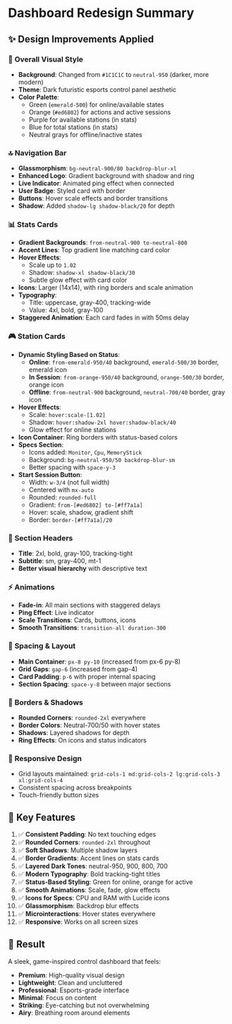 # Dashboard Redesign Summary

## ✨ Design Improvements Applied

### 🎨 **Overall Visual Style**
- **Background**: Changed from `#1C1C1C` to `neutral-950` (darker, more modern)
- **Theme**: Dark futuristic esports control panel aesthetic
- **Color Palette**:
  - Green (`emerald-500`) for online/available states
  - Orange (`#ed6802`) for actions and active sessions
  - Purple for available stations (in stats)
  - Blue for total stations (in stats)
  - Neutral grays for offline/inactive states

### 🔝 **Navigation Bar**
- **Glassmorphism**: `bg-neutral-900/80 backdrop-blur-xl`
- **Enhanced Logo**: Gradient background with shadow and ring
- **Live Indicator**: Animated ping effect when connected
- **User Badge**: Styled card with border
- **Buttons**: Hover scale effects and border transitions
- **Shadow**: Added `shadow-lg shadow-black/20` for depth

### 📊 **Stats Cards**
- **Gradient Backgrounds**: `from-neutral-900 to-neutral-800`
- **Accent Lines**: Top gradient line matching card color
- **Hover Effects**: 
  - Scale up to `1.02`
  - Shadow: `shadow-xl shadow-black/30`
  - Subtle glow effect with card color
- **Icons**: Larger (14x14), with ring borders and scale animation
- **Typography**: 
  - Title: uppercase, gray-400, tracking-wide
  - Value: 4xl, bold, gray-100
- **Staggered Animation**: Each card fades in with 50ms delay

### 🎮 **Station Cards**
- **Dynamic Styling Based on Status**:
  - **Online**: `from-emerald-950/40` background, `emerald-500/30` border, emerald icon
  - **In Session**: `from-orange-950/40` background, `orange-500/30` border, orange icon
  - **Offline**: `from-neutral-900` background, `neutral-700/40` border, gray icon
- **Hover Effects**:
  - Scale: `hover:scale-[1.02]`
  - Shadow: `hover:shadow-2xl hover:shadow-black/40`
  - Glow effect for online stations
- **Icon Container**: Ring borders with status-based colors
- **Specs Section**:
  - Icons added: `Monitor`, `Cpu`, `MemoryStick`
  - Background: `bg-neutral-950/50 backdrop-blur-sm`
  - Better spacing with `space-y-3`
- **Start Session Button**:
  - Width: `w-3/4` (not full width)
  - Centered with `mx-auto`
  - Rounded: `rounded-full`
  - Gradient: `from-[#ed6802] to-[#ff7a1a]`
  - Hover: scale, shadow, gradient shift
  - Border: `border-[#ff7a1a]/20`

### 🎯 **Section Headers**
- **Title**: 2xl, bold, gray-100, tracking-tight
- **Subtitle**: sm, gray-400, mt-1
- **Better visual hierarchy** with descriptive text

### ⚡ **Animations**
- **Fade-in**: All main sections with staggered delays
- **Ping Effect**: Live indicator
- **Scale Transitions**: Cards, buttons, icons
- **Smooth Transitions**: `transition-all duration-300`

### 🎨 **Spacing & Layout**
- **Main Container**: `px-8 py-10` (increased from px-6 py-8)
- **Grid Gaps**: `gap-6` (increased from gap-4)
- **Card Padding**: `p-6` with proper internal spacing
- **Section Spacing**: `space-y-8` between major sections

### 🔲 **Borders & Shadows**
- **Rounded Corners**: `rounded-2xl` everywhere
- **Border Colors**: Neutral-700/50 with hover states
- **Shadows**: Layered shadows for depth
- **Ring Effects**: On icons and status indicators

### 📱 **Responsive Design**
- Grid layouts maintained: `grid-cols-1 md:grid-cols-2 lg:grid-cols-3 xl:grid-cols-4`
- Consistent spacing across breakpoints
- Touch-friendly button sizes

## 🎯 **Key Features**

1. ✅ **Consistent Padding**: No text touching edges
2. ✅ **Rounded Corners**: `rounded-2xl` throughout
3. ✅ **Soft Shadows**: Multiple shadow layers
4. ✅ **Border Gradients**: Accent lines on stats cards
5. ✅ **Layered Dark Tones**: neutral-950, 900, 800, 700
6. ✅ **Modern Typography**: Bold tracking-tight titles
7. ✅ **Status-Based Styling**: Green for online, orange for active
8. ✅ **Smooth Animations**: Scale, fade, glow effects
9. ✅ **Icons for Specs**: CPU and RAM with Lucide icons
10. ✅ **Glassmorphism**: Backdrop blur effects
11. ✅ **Microinteractions**: Hover states everywhere
12. ✅ **Responsive**: Works on all screen sizes

## 🚀 **Result**

A sleek, game-inspired control dashboard that feels:
- **Premium**: High-quality visual design
- **Lightweight**: Clean and uncluttered
- **Professional**: Esports-grade interface
- **Minimal**: Focus on content
- **Striking**: Eye-catching but not overwhelming
- **Airy**: Breathing room around elements
